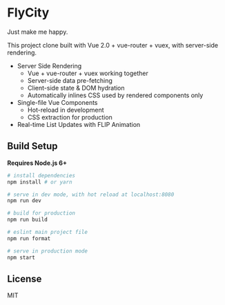 # FlyCity

Just make me happy.

This project clone built with Vue 2.0 + vue-router + vuex, with server-side rendering.

- Server Side Rendering
  - Vue + vue-router + vuex working together
  - Server-side data pre-fetching
  - Client-side state & DOM hydration
  - Automatically inlines CSS used by rendered components only
- Single-file Vue Components
  - Hot-reload in development
  - CSS extraction for production
- Real-time List Updates with FLIP Animation

## Build Setup

**Requires Node.js 6+**

``` bash
# install dependencies
npm install # or yarn

# serve in dev mode, with hot reload at localhost:8080
npm run dev

# build for production
npm run build

# eslint main project file
npm run format

# serve in production mode
npm start
```

## License

MIT
